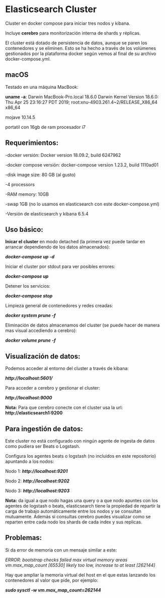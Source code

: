 

# Elasticsearch Cluster


Cluster en docker compose para iniciar tres nodos y kibana. 

Incluye **cerebro** para monitorización interna de shards y réplicas. 

El cluster está dotado de persistencia de datos, aunque se paren los contenedores y se eliminen. Esto se ha hecho a través de los volúmenes gestionados por la plataforma docker según vemos al final de su archivo docker-compose.yml.


## macOS

Testado en una máquina MacBook:

**uname -a**: Darwin MacBook-Pro.local 18.6.0 Darwin Kernel Version 18.6.0: Thu Apr 25 23:16:27 PDT 2019; root:xnu-4903.261.4~2/RELEASE_X86_64 x86_64

mojave 10.14.5

portatil con 16gb de ram procesador i7


## Requerimientos:

-docker versión: Docker version 18.09.2, build 6247962

-docker compose versión: docker-compose version 1.23.2, build 1110ad01

-disk image size: 80 GB (al gusto)

-4 processors

-RAM memory: 10GB

-swap 1GB (no lo usamos en elasticsearch con este docker-compose.yml)

-Versión de elasticsearch y kibana 6.5.4



## Uso básico:


**Inicar el cluster** en modo detached (la primera vez puede tardar en arrancar dependiendo de los datos almacenados):

_**docker-compose up -d**_

Iniciar el cluster por stdout para ver posibles errores:  

_**docker-compose up**_

Detener los servicios:

_**docker-compose stop**_

Limpieza general de contenedores y redes creadas:

_**docker system prune -f**_

Eliminación de datos almacenamos del cluster (se puede hacer de manera mas visual accediendo a cerebro):

_**docker volume prune -f**_




## Visualización de datos:


Podemos acceder al entorno del cluster a través de kibana:

_**http://localhost:5601/**_

Para acceder a cerebro y gestionar el cluster:

_**http://localhost:9000**_

**Nota:** Para que cerebro conecte con el cluster usa la url: **http://elasticsearch1:9200**




## Para ingestión de datos:

Este cluster no está configurado con ningún agente de ingesta de datos como pudiera ser Beats o Logstash.

Configura los agentes beats o logstash (no incluidos en este repositorio) apuntando a los nodos:

Nodo 1: _**http://localhost:9201**_

Nodo 2: _**http://localhost:9202**_

Nodo 3: _**http://localhost:9203**_

**Nota:** da igual a que nodo hagas una query o a que nodo apuntes con los agentes de logstash o beats, elasticsearch tiene la propiedad de repartir la carga de trabajo automáticamente entre los nodos y se consultan mutuamente. Además si consultas cerebro puedes visualizar como se reparten entre cada nodo los shards de cada index y sus replicas.


## Problemas:

Si da error de memoria con un mensaje similar a este:

_ERROR: bootstrap checks failed max virtual memory areas vm.max_map_count [65530] likely too low, increase to at least [262144]_

Hay que ampliar la memoria virtual del host en el que estas lanzando los contenedores al valor que pide, por ejemplo:

_**sudo sysctl -w vm.max_map_count=262144**_


